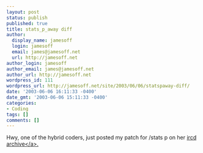```yaml
---
layout: post
status: publish
published: true
title: stats_p_away diff
author:
  display_name: jamesoff
  login: jamesoff
  email: james@jamesoff.net
  url: http://jamesoff.net
author_login: jamesoff
author_email: james@jamesoff.net
author_url: http://jamesoff.net
wordpress_id: 111
wordpress_url: http://jamesoff.net/site/2003/06/06/statspaway-diff/
date: '2003-06-06 16:11:33 -0400'
date_gmt: '2003-06-06 15:11:33 -0400'
categories:
- Coding
tags: []
comments: []
---
```

<p>Hwy, one of the hybrid coders, just posted my patch for &#47;stats p on her <a href="http:&#47;&#47;ircd.botbay.net&#47;pub&#47;hybrid&#47;3-Feature&#47;JamesOff&#47;">ircd archive<&#47;a>.</p>
